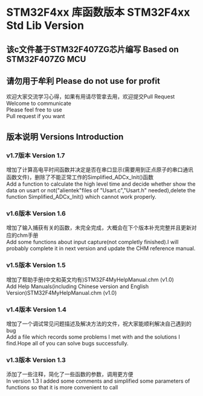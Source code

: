 # STM32F4xx 库函数版本 STM32F4xx Std Lib Version
## 该c文件基于STM32F407ZG芯片编写 Based on STM32F407ZG MCU
## 请勿用于牟利 Please do not use for profit

欢迎大家交流学习心得，如果有用请尽管拿去用，欢迎提交Pull Request<br>
Welcome to communicate<br>
Please feel free to use<br>
Pull request if you want<br>
## 版本说明 Versions Introduction
### v1.7版本 Version 1.7
增加了计算高电平时间函数并决定是否在串口显示(需要用到正点原子的串口通讯函数文件)，删除了不能正常工作的Simplified_ADCx_Init()函数<br>
Add a function to calculate the high level time and decide whether show the data on usart or not("alientek"files of "Usart.c","Usart.h" needed),delete the function Simplified_ADCx_Init() which cannot work properly.<br> 
### v1.6版本 Version 1.6
增加了输入捕获有关的函数，未完全完成，大概会在下个版本补充完整并且更新对应的chm手册<br>
Add some functions about input capture(not completly finished).I will probably complete it in next version and update the CHM reference manual.<br>
### v1.5版本 Version 1.5
增加了帮助手册(中文和英文均有)STM32F4MyHelpManual.chm (v1.0)<br>
Add Help Manuals(including Chinese version and English Version)STM32F4MyHelpManual.chm (v1.0)<br>
### v1.4版本 Version 1.4
增加了一个调试常见问题描述及解决方法的文件，祝大家能顺利解决自己遇到的bug<br>
Add a file which records some problems I met with and the solutions I find.Hope all of you can solve bugs successfully.<br>
### v1.3版本 Version 1.3
添加了一些注释，简化了一些函数的参数，调用更方便<br>
In version 1.3 I added some comments and simplified some parameters of functions so that it is more convenient to call<br>